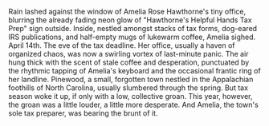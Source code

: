 Rain lashed against the window of Amelia Rose Hawthorne's tiny office, blurring the already fading neon glow of "Hawthorne's Helpful Hands Tax Prep" sign outside.  Inside, nestled amongst stacks of tax forms, dog-eared IRS publications, and half-empty mugs of lukewarm coffee, Amelia sighed.  April 14th.  The eve of the tax deadline.  Her office, usually a haven of organized chaos, was now a swirling vortex of last-minute panic.  The air hung thick with the scent of stale coffee and desperation, punctuated by the rhythmic tapping of Amelia's keyboard and the occasional frantic ring of her landline.  Pinewood, a small, forgotten town nestled in the Appalachian foothills of North Carolina, usually slumbered through the spring. But tax season woke it up, if only with a low, collective groan.  This year, however, the groan was a little louder, a little more desperate. And Amelia, the town's sole tax preparer, was bearing the brunt of it.
